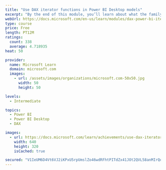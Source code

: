 ```yaml
---
title: "Use DAX iterator functions in Power BI Desktop models"
excerpt: "By the end of this module, you’ll learn about what the family of iterator functions can do and how to use them in your DAX calculations. Calculations will include custom summarizations, ranking, and concatenation."
webUrl: https://docs.microsoft.com/en-us/learn/modules/dax-power-bi-iterator-functions/
type: course
price: Free
length: PT12M
ratings:
  count: 338
  average: 4.718935
heat: 50

provider:
  name: Microsoft Learn
  domain: microsoft.com
  images:
    - url: /assets/images/organizations/microsoft.com-50x50.jpg
      width: 50
      height: 50

levels:
  - Intermediate

topics:
  - Power BI
  - Power BI Desktop
  - DAX

images:
  - url: https://docs.microsoft.com/learn/achievements/use-dax-iterator-functions-power-bi-desktop-social.png
    width: 640
    height: 320
    isCached: true

secured: "V1IeUM6D4Vt6VJ2iKPxU5rpUmslZo46wdRFhtPITdZx41JOt2QVL58anMIrQqN62j7B5mMfibVHpp3Wb40CLY+vdX5K+Yk4OHkm2U/YNCii37Vse9zMtJ5ihrZZKNCZf4Tf8ky2ftp4C9BQHQ/Nj88HbvQuCJFQPGXGeweZQysP8l7HocCAmwLqL7ytSuq95g7pw0swIQ4pavErlA8lKMbQhTzywrW0ccfHMsC5IzLdifGIwnB9qye76u0CbCU6AuiGwmLDG50h9xWas4ladYxTlDC543VhurKqS6LO6EZnu8QJ3gw7yL2Yy/QkanjKyI9MsQZeoq+EglJizsWilr7wguj9Obg8diKghIR4r7PkqCTbX4x6Oeb3wxCd2pWLc4IpbaCOdRIiYPa/KaIB5fvDBfB22oQIbxxPKCzkOA8g=;JZ/nnnhpXPhZN7YGddFUew=="
---
```


